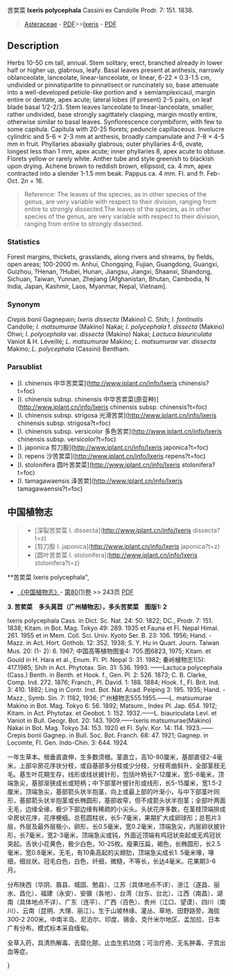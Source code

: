 苦荬菜 **Ixeris polycephala** Cassini ex Candolle Prodr. 7: 151. 1838.

> [Asteraceae](http://www.iplant.cn/info/Asteraceae?t=foc) - [PDF](http://www.iplant.cn/foc/pdf/Asteraceae.pdf)>>[Ixeris](http://www.iplant.cn/info/Ixeris?t=foc) - [PDF](http://www.iplant.cn/foc/pdf/Ixeris.pdf)

## Description

Herbs 10-50 cm tall, annual. Stem solitary, erect, branched already in lower half or higher up, glabrous, leafy. Basal leaves present at anthesis, narrowly oblanceolate, lanceolate, linear-lanceolate, or linear, 6-22 × 0.3-1.5 cm, undivided or pinnatipartite to pinnatisect or runcinately so, base attenuate into a well-developed petiole-like portion and ± semiamplexicaul, margin entire or dentate, apex acute; lateral lobes (if present) 2-5 pairs, on leaf blade basal 1/2-2/3. Stem leaves lanceolate to linear-lanceolate, smaller, rather undivided, base strongly sagittately clasping, margin mostly entire, otherwise similar to basal leaves. Synflorescence corymbiform, with few to some capitula. Capitula with 20-25 florets; peduncle capillaceous. Involucre cylindric and 5-6 × 2-3 mm at anthesis, broadly campanulate and 7-8 × 4-5 mm in fruit. Phyllaries abaxially glabrous; outer phyllaries 4-6, ovate, longest less than 1 mm, apex acute; inner phyllaries 8, apex acute to obtuse. Florets yellow or rarely white. Anther tube and style greenish to blackish upon drying. Achene brown to reddish brown, ellipsoid, ca. 4 mm, apex contracted into a slender 1-1.5 mm beak. Pappus ca. 4 mm. Fl. and fr. Feb-Oct. 2*n* = 16.


> Reference: 
> The leaves of the species, as in other species of the genus, are very variable with respect to their division, ranging from entire to strongly dissected.The leaves of the species, as in other species of the genus, are very variable with respect to their division, ranging from entire to strongly dissected.

### Statistics
Forest margins, thickets, grasslands, along rivers and streams, by fields, open areas; 100-2000 m. Anhui, Chongqing, Fujian, Guangdong, Guangxi, Guizhou, ?Henan, ?Hubei, Hunan, Jiangsu, Jiangxi, Shaanxi, Shandong, Sichuan, Taiwan, Yunnan, Zhejiang [Afghanistan, Bhutan, Cambodia, N India, Japan, Kashmir, Laos, Myanmar, Nepal, Vietnam].

### Synonym
*Crepis bonii* Gagnepain; *Ixeris dissecta* (Makino) C. Shih; *I. fontinalis* Candolle; *I. matsumurae* (Makino) Nakai; *I. polycephala* f. *dissecta* (Makino) Ohwi; *I. polycephala* var. *dissecta* (Makino) Nakai; *Lactuca biauriculata* Vaniot & H. Léveillé; *L. matsumurae* Makino; *L. matsumurae* var. *dissecta* Makino; *L. polycephala* (Cassini) Bentham.



### Parsublist

* [I.  chinensis  中华苦荬菜](http://www.iplant.cn/info/Ixeris chinensis?t=foc)
* [I.  chinensis subsp. chinensis  中华苦荬菜(原亚种)](http://www.iplant.cn/info/Ixeris chinensis subsp. chinensis?t=foc)
* [I.  chinensis subsp. strigosa  光滑苦荬](http://www.iplant.cn/info/Ixeris chinensis subsp. strigosa?t=foc)
* [I.  chinensis subsp. versicolor  多色苦荬](http://www.iplant.cn/info/Ixeris chinensis subsp. versicolor?t=foc)
* [I.  japonica  剪刀股](http://www.iplant.cn/info/Ixeris japonica?t=foc)
* [I.  repens  沙苦荬菜](http://www.iplant.cn/info/Ixeris repens?t=foc)
* [I.  stolonifera  圆叶苦荬菜](http://www.iplant.cn/info/Ixeris stolonifera?t=foc)
* [I.  tamagawaensis  泽苦荬](http://www.iplant.cn/info/Ixeris tamagawaensis?t=foc)

## 中国植物志

> * [深裂苦荬菜  I.  dissecta](http://www.iplant.cn/info/Ixeris dissecta?t=z)
> * [剪刀股  I.  japonica](http://www.iplant.cn/info/Ixeris japonica?t=z)
> * [圆叶苦荬菜  I.  stolonifera](http://www.iplant.cn/info/Ixeris stolonifera?t=z)


**苦荬菜 Ixeris polycephala",



* [《中国植物志》](http://www.iplant.cn/frps)- [第80(1)卷](http://www.iplant.cn/frps/vol/80(1)) >> 243页 [PDF](http://www.iplant.cn/frps/pdf/80(1)/243.PDF)


**3. 苦荬菜　多头莴苣（广州植物志），多头苦荬菜　图版1: 2**

Ixeris polycephala Cass. in Dict. Sc. Nat. 24: 50. 1822; DC., Prodr. 7: 151. 1838; Kitam. in Bot. Mag. Tokyo 49: 289. 1935 et Fauna et Fl. Nepal Himal. 261. 1955 et in Mem. Coll. Sci. Univ. Kyoto Ser. B. 23: 106. 1956; Hand. -Mazz. in Act. Hort. Gothob. 12: 352. 1938; S. Y. Hu in Quart. Journ. Taiwan Mus. 20: (1- 2): 6. 1967; 中国高等植物图鉴4: 705.图6823, 1975; Kitam. et Gould in H. Hara et al., Enum. Fl. Pl. Nepal 3: 31. 1982; 秦岭植物志1(5): 417.1985; Shih in Act. Phytotax. Sin. 31: 536. 1993. ——Lactuca polycephala (Cass.) Benth. in Benth. et Hook. f., Gen. Pl. 2: 526. 1873; C. B. Clarke, Comp. Ind. 272. 1876; Franch., Pl. David. 1: 188. 1884; Hook. f., Fl. Brit. Ind. 3: 410. 1882; Ling in Contr. Inst. Bot. Nat. Acad. Peiping 3: 195. 1935; Hand. -Mazz., Symb. Sin. 7: 1182, 1936; 广州植物志555.1955.——L. matsumurae Makino in Bot. Mag. Tokyo 6: 56. 1892; Matsum., Index Pl. Jap. 654. 1912; Kitam. in Act. Phytotax. et Geobot. 1: 152. 1932.——L. biauriculata Levl. et Vaniot in Bull. Geogr. Bot. 20: 143. 1909.——Ixeris matsumurae(Makino) Nakai in Bot. Mag. Tokyo 34: 153. 1920 et Fl. Sylv. Kor. 14: 114. 1923.——Crepis bonii Gagnep. in Bull. Soc. Bot. Franch. 68: 47. 1921; Gagnep. in Locomte, Fl. Gen. Indo-Chin. 3: 644. 1924.

一年生草本。根垂直直伸，生多数须根。茎直立，高10-80厘米，基部直径2-4毫米，上部伞房花序状分枝，或自基部多分枝或少分枝，分枝弯曲斜升，全部茎枝无毛。基生叶花期生存，线形或线状披针形，包括叶柄长7-12厘米，宽5-8毫米，顶端急尖，基部渐狭成长或短柄；中下部茎叶披针形或线形，长5-15厘米，宽1.5-2厘米，顶端急尖，基部箭头状半抱茎，向上或最上部的叶渐小，与中下部茎叶同形，基部箭头状半抱茎或长椭圆形，基部收窄，但不成箭头状半抱茎；全部叶两面无毛，边缘全缘，极少下部边缘有稀疏的小尖头。头状花序多数，在茎枝顶端排成伞房状花序，花序梗细。总苞圆柱状，长5-7毫米，果期扩大成卵球形；总苞片3层，外层及最外层极小，卵形，长0.5毫米，宽0.2毫米，顶端急尖，内层卵状披针形，长7毫米，宽2-3毫米，顶端急尖或钝，外面近顶端有鸡冠状突起或无鸡冠状突起。舌状小花黄色，极少白色，10-25枚。瘦果压扁，褐色，长椭圆形，长2.5毫米，宽0.8毫米，无毛，有10条高起的尖翅肋，顶端急尖成长1. 5毫米喙，喙细，细丝状。冠毛白色，白色，纤细，微糙，不等长，长达4毫米。花果期3-6月。

分布陕西（华阴、眉县、城固、勉县）、江苏（具体地点不详）、浙江（遂昌、丽水、昌化）、福建（永安）、安徽（各地）、台湾（台东、台北）、江西（南昌）、湖南（具体地点不详）、广东（连平）、广西（百色）、贵州（江口、望谟）、四川（南川）、云南（昆明、大理、丽江）。生于山坡林缘、灌丛、草地、田野路旁，海拔300-2 200米。中南半岛、尼泊尔、印度、锡金、克什米尔地区、孟加拉、日本广有分布。模式标本采自缅甸。

全草入药，具清热解毒、去腐化脓、止血生机功效；可治疗疮、无名肿毒、子宫出血等症。



}